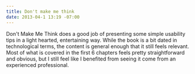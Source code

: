 ```yaml
---
title: Don't make me think
date: 2013-04-1 13:19 -07:00
---
```


Don't Make Me Think does a good job of presenting some simple usability tips in a light hearted, entertaining way.  While the book is a bit dated in technological terms, the content is general enough that it still feels relevant.  Most of what is covered in the first 6 chapters feels pretty straightforward and obvious, but I still feel like I benefited from seeing it come from an experienced professional.
